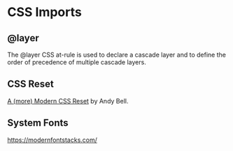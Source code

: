 # CSS Imports

## @layer

The @layer CSS at-rule is used to declare a cascade layer and to define the order of precedence of multiple cascade layers.

## CSS Reset

[A (more) Modern CSS Reset](https://andy-bell.co.uk/a-more-modern-css-reset/) by Andy Bell.

## System Fonts

https://modernfontstacks.com/
